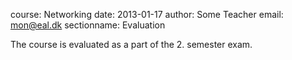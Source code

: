 course: Networking
date: 2013-01-17
author: Some Teacher
email: mon@eal.dk
sectionname: Evaluation

The course is evaluated as a part of the 2. semester exam.

